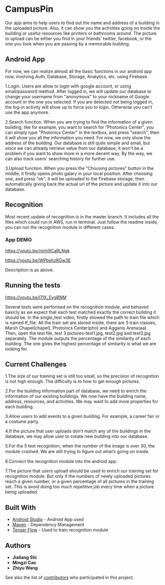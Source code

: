 # CampusPin
Our app aims to help users to find out the name and address of a building in the uploaded picture. Also, it can show you the activities going on inside the building or useful resources like printers or bathrooms around. The picture to upload can be either you find in your friends' twitter, facebook, or the one you took when you are passing by a memorable building.
## Android App
For now, we can realize almost all the basic functions in our android app now, involving Auth, Database, Storage, Analytics, etc. using Firebase.

1.Login. Users are allow to login with google account, or using email/password method. After logged in, we will update our database to change your username from "anonymous" to your nickname of Google account or the one you selected. If you are detected not being logged in, the log-in activity will show up to force you to login. Otherwise you can't use the app anymore.

2.Search function. When you are trying to find the information of a given building, like for example, you want to search for "Photonics Center", you can simply type "Photonics Center" in the textbox, and press "search", then it will show you all the information you need. For now, we only show the address of the building. Our database is still quite simple and small, but since we can already retrieve value from our database, it won't be a problem if you want to show more in a more decent way. By the way, we can also track users' searching history for further use.

3.Upload function. When you press the "Choosing pictures" button in the middle, it firstly opens photo galary in your local position. After choosing one, and press "ok", it will be uploaded to the Firebase storage, then automatically giving back the actual url of the picture and update it into our database.  

## Recognition
Most recent update of recognition is in the master branch. It includes all the files which could run in AWS, run in terminal. Just follow the readme inside, you can run the recognition module in different cases.

### App DEMO

https://youtu.be/mnh9CaRLNgk

https://youtu.be/WPbxhzRGw3E

Description is as above.


## Running the tests

https://youtu.be/l7IX_EygBNM

Several tests were performed on the recognition module, and behaved basicly as we expect that each test matched exactly the correct building it should be. 
In the single_test video, firstly showed the path to train file which is named tf_file. 
All the train set are stored inside, there are 3 train classes, Marsh Chapel(chapel), Photonics Center(pho) and Agganis Arena(aa). 
Then, open the test file, test 3 pictures-test1.jpg, test2.jpg and test3.jpg separately. The module outputs the percentage of the similarity of each building. The one gives the highest percentage of similarity is what we are looking for. 

## Current Challenges

1.The size of our training set is still too small, so the precision of recognition is not high enough. The difficulty is to how to get enough pictures.

2.For the building information part of database, we need to enrich the information of our existing buildings. We now have the building name, address, resources, and activities. We may want to add more properties for each building.

3.Allow users to add events to a given building. For example, a career fair or a costume party.

4.If the picture that user uploads don't match any of the buildings in the database, we may allow user to create new building into our database.

5.For the 5 test recognition, when the number of the image is over 30, the module crashed. We are still trying to ﬁgure out what’s going on inside.

6.Connect the recognition module into the android app.

7.The picture that users upload should be used to enrich our training set for recognition module. But only if the numbers of newly uploaded pictures reach a given number, or a given percentage of all pictures in the training set. This is avoid doing too much repetitive job every time when a picture being uploaded.

## Built With

* [Android Studio](https://developer.android.com/studio/index.html) - Android App used
* [Maven](https://maven.apache.org/) - Dependency Management
* [Tenser Flow](https://www.tensorflow.org/) - Used to train recognition module


## Authors

* **Jialiang Shi** 
* **Mingzi Cao** 
* **Zhiyu Wang** 

See also the list of [contributors](https://github.com/mingzicao/601-BSRAPP-CampusPin/graphs/contributors) who participated in this project.
